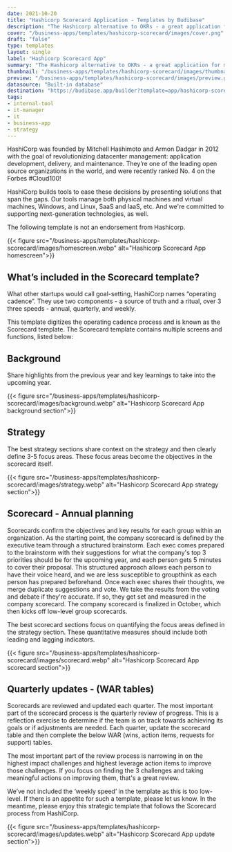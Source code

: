 ```yaml
---
date: 2021-10-20
title: "Hashicorp Scorecard Application - Templates by Budibase"
description: "The Hashicorp alternative to OKRs - a great application for managing goals. Browse through our selection of free application templates and build an internal application in minutes."
cover: "/business-apps/templates/hashicorp-scorecard/images/cover.png"
draft: "false"
type: templates
layout: single
label: "Hashicorp Scorecard App"
summary: "The Hashicorp alternative to OKRs - a great application for managing goals."
thumbnail: "/business-apps/templates/hashicorp-scorecard/images/thumbnail.jpg"
preview: "/business-apps/templates/hashicorp-scorecard/images/preview.gif"
datasource: "Built-in database"
destination: "https://budibase.app/builder?template=app/hashicorp-scorecard"
tags:
- internal-tool
- it-manager
- it
- business-app
- strategy
---
```


HashiCorp was founded by Mitchell Hashimoto and Armon Dadgar in 2012 with the goal of revolutionizing datacenter management: application development, delivery, and maintenance. They’re one of the leading open source organizations in the world, and were recently ranked No. 4 on the Forbes #Cloud100! 

HashiCorp builds tools to ease these decisions by presenting solutions that span the gaps. Our tools manage both physical machines and virtual machines, Windows, and Linux, SaaS and IaaS, etc. And we're committed to supporting next-generation technologies, as well.

The following template is not an endorsement from Hashicorp.

{{< figure src="/business-apps/templates/hashicorp-scorecard/images/homescreen.webp" alt="Hashicorp Scorecard App homescreen">}} 

## What’s included in the Scorecard template?

What other startups would call goal-setting, HashiCorp names “operating cadence”.  They use two components - a source of truth and a ritual, over 3 three speeds - annual, quarterly, and weekly.

This template digitizes the operating cadence process and is known as the Scorecard template. The Scorecard template contains multiple screens and functions, listed below:

## Background

Share highlights from the previous year and key learnings to take into the upcoming year. 

{{< figure src="/business-apps/templates/hashicorp-scorecard/images/background.webp" alt="Hashicorp Scorecard App background section">}} 

## Strategy

The best strategy sections share context on the strategy and then clearly define 3-5 focus areas. These focus areas become the objectives in the scorecard itself.

{{< figure src="/business-apps/templates/hashicorp-scorecard/images/strategy.webp" alt="Hashicorp Scorecard App strategy section">}} 

## Scorecard - Annual planning

Scorecards confirm the objectives and key results for each group within an organization. As the starting point, the company scorecard is defined by the executive team through a structured brainstorm. Each exec comes prepared to the brainstorm with their suggestions for what the company's top 3 priorities should be for the upcoming year, and each person gets 5 minutes to cover their proposal. This structured approach allows each person to have their voice heard, and we are less susceptible to groupthink as each person has prepared beforehand. Once each exec shares their thoughts, we merge duplicate suggestions and vote. We take the results from the voting and debate if they're accurate. If so, they get set and measured in the company scorecard. The company scorecard is finalized in October, which then kicks off low-level group scorecards.

The best scorecard sections focus on quantifying the focus areas defined in the strategy section. These quantitative measures should include both leading and lagging indicators. 

{{< figure src="/business-apps/templates/hashicorp-scorecard/images/scorecard.webp" alt="Hashicorp Scorecard App scorecard section">}} 

## Quarterly updates - (WAR tables)

Scorecards are reviewed and updated each quarter. The most important part of the scorecard process is the quarterly review of progress. This is a reflection exercise to determine if the team is on track towards achieving its goals or if adjustments are needed. Each quarter, update the scorecard table and then complete the below WAR (wins, action items, requests for support) tables.

The most important part of the review process is narrowing in on the highest impact challenges and highest leverage action items to improve those challenges. If you focus on finding the 3 challenges and taking meaningful actions on improving them, that's a great review. 

We’ve not included the ‘weekly speed’ in the template as this is too low-level. If there is an appetite for such a template, please let us know. In the meantime, please enjoy this strategic template that follows the Scorecard process from HashiCorp. 

{{< figure src="/business-apps/templates/hashicorp-scorecard/images/updates.webp" alt="Hashicorp Scorecard App update section">}} 

